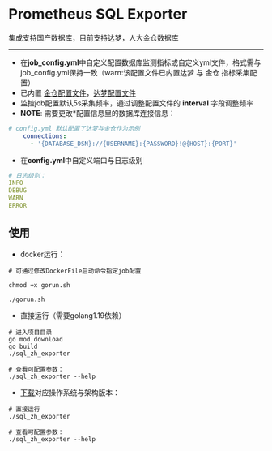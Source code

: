 # Prometheus SQL Exporter

集成支持国产数据库，目前支持达梦，人大金仓数据库

---

* 在**job_config.yml**中自定义配置数据库监测指标或自定义yml文件，格式需与job_config.yml保持一致（warn:该配置文件已内置达梦 与 金仓 指标采集配置）
* 已内置 [金仓配置文件](kingbase_job_config.yml)，[达梦配置文件](dm_job_config.yml)
* 监控job配置默认5s采集频率，通过调整配置文件的 **interval** 字段调整频率
* **NOTE**: 需要更改*配置信息里的数据库连接信息：
```yaml
# config.yml 默认配置了达梦与金仓作为示例
    connections:
      - '{DATABASE_DSN}://{USERNAME}:{PASSWORD}!@{HOST}:{PORT}'
```
* 在**config.yml**中自定义端口与日志级别

```yaml
# 日志级别：
INFO
DEBUG
WARN
ERROR
```

## 使用

* docker运行：

```shell
# 可通过修改DockerFile启动命令指定job配置

chmod +x gorun.sh

./gorun.sh

```

* 直接运行（需要golang1.19依赖）

```shell
# 进入项目目录
go mod download
go build
./sql_zh_exporter

# 查看可配置参数：
./sql_zh_exporter --help
```

* [下载](https://github.com/NoahAmethyst/sql_zh_exporter/releases)对应操作系统与架构版本：

```shell
# 直接运行
./sql_zh_exporter

# 查看可配置参数：
./sql_zh_exporter --help

```